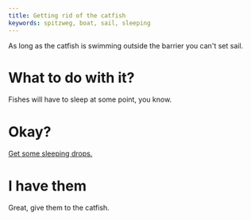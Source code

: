 ```yaml
---
title: Getting rid of the catfish
keywords: spitzweg, boat, sail, sleeping
---
```


As long as the catfish is swimming outside the barrier you can't set sail.

# What to do with it?
Fishes will have to sleep at some point, you know.

# Okay?
[Get some sleeping drops.](040-valerian-drops.md)

# I have them
Great, give them to the catfish.
